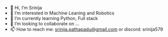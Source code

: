 - 👋 Hi, I’m Srinija
- 👀 I’m interested in Machine Leaning and Robotics
- 🌱 I’m currently learning Python, Full stack
- 💞️ I’m looking to collaborate on ...
- 📫 How to reach me: srinija.pathapadu@gmail.com or discord: srinija579


<!---
Srinija887/Srinija887 is a ✨ special ✨ repository because its `README.md` (this file) appears on your GitHub profile.
You can click the Preview link to take a look at your changes.
--->
